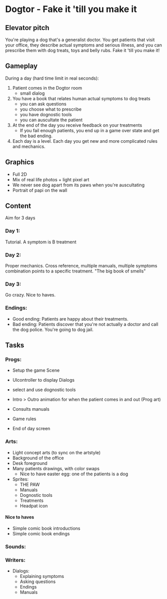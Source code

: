 # Dogtor - Fake it 'till you make it
## Elevator pitch
You're playing a dog that's a generalist doctor. You get patients that visit your office, they describe
actual symptoms and serious illness, and you can prescribe them with dog treats, toys and belly rubs. Fake it 'till you make it!

## Gameplay
During a day (hard time limit in real seconds): 
1. Patient comes in the Dogtor room
    * small dialog
2. You have a book that relates human actual symptoms to dog treats
    * you can ask questions
    * you choose what to prescribe
    * you have dognostic tools
    * you can auscultate the patient
3. At the end of the day you receive feedback on your treatments
    * If you fail enough patients, you end up in a game over state and get the bad ending.
4. Each day is a level. Each day you get new and more complicated rules and mechanics.

## Graphics
* Full 2D
* Mix of real life photos + light pixel art
* We never see dog apart from its paws when you're auscultating
* Portrait of papi on the wall

## Content
Aim for 3 days

### Day 1:
Tutorial. A symptom is B treatment

### Day 2:
Proper mechanics. Cross reference, multiple manuals, multiple symptoms combination points to a specific treatment. 
"The big book of smells"

### Day 3:
Go crazy. Nice to haves. 

### Endings:
* Good ending: Patients are happy about their treatments.
* Bad ending: Patients discover that you're not actually a doctor and call the dog police. You're going to dog jail.

## Tasks

### Progs:
* Setup the game Scene

* UIcontroller to display Dialogs
* select and use dognostic tools
* Intro > Outro animation for when the patient comes in and out (Prog art)
* Consults manuals

* Game rules

* End of day screen

### Arts:
* Light concept arts (to sync on the artstyle)
* Background of the office
* Desk foreground
* Many patients drawings, with color swaps
    * Nice to have easter egg: one of the patients is a dog
* Sprites:
    * THE PAW
    * Manuals
    * Dognostic tools
    * Treatments
    * Headpat icon

#### Nice to haves
* Simple comic book introductions 
* Simple comic book endings

### Sounds:

### Writers:
* Dialogs:
    * Explaining symptoms
    * Asking questions
    * Endings
    * Manuals


